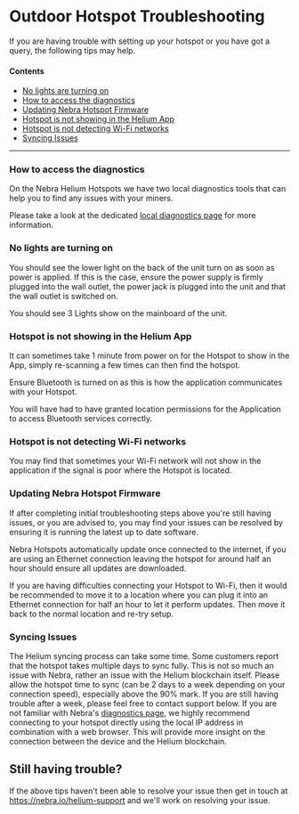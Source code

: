 # Outdoor Hotspot Troubleshooting

If you are having trouble with setting up your hotspot or you have got a query, the following tips may help.


#### Contents 

* [No lights are turning on](#no-lights-are-turning-on) 
* [How to access the diagnostics](#how-to-access-the-diagnostics) 
* [Updating Nebra Hotspot Firmware](#updating-nebra-hotspot-firmware)
* [Hotspot is not showing in the Helium App](#hotspot-is-not-showing-in-the-helium-app)
* [Hotspot is not detecting Wi-Fi networks](#hotspot-is-not-detecting-wi-fi-networks)
* [Syncing Issues](#syncing-issues)


<hr>

### How to access the diagnostics

On the Nebra Helium Hotspots we have two local diagnostics tools that can help you to find any issues with your miners.
  
Please take a look at the dedicated [local diagnostics page](../handy-guides/local-diagnostics.md) for more information.


### No lights are turning on

You should see the lower light on the back of the unit turn on as soon as power is applied.
If this is the case, ensure the power supply is firmly plugged into the wall outlet, the power jack is plugged into the unit and that the wall outlet is switched on.

You should see 3 Lights show on the mainboard of the unit.


### Hotspot is not showing in the Helium App


It can sometimes take 1 minute from power on for the Hotspot to show in the App, simply re-scanning a few times can then find the hotspot.

Ensure Bluetooth is turned on as this is how the application communicates with your Hotspot.

You will have had to have granted location permissions for the Application to access Bluetooth services correctly.


### Hotspot is not detecting Wi-Fi networks



You may find that sometimes your Wi-Fi network will not show in the application if the signal is poor where the Hotspot is located.


### Updating Nebra Hotspot Firmware


If after completing initial troubleshooting steps above you're still having issues, or you are advised to, you may find your issues can be resolved by ensuring it is running the latest up to date software.

Nebra Hotspots automatically update once connected to the internet, if you are using an Ethernet connection leaving the hotspot for around half an hour should ensure all updates are downloaded.

If you are having difficulties connecting your Hotspot to Wi-Fi, then it would be recommended to move it to a location where you can plug it into an Ethernet connection for half an hour to let it perform updates. Then move it back to the normal location and re-try setup.


### Syncing Issues


The Helium syncing process can take some time. Some customers report that the hotspot takes multiple days to sync fully. This is not so much an issue with Nebra, rather an issue with the Helium blockchain itself. Please allow the hotspot time to sync (can be 2 days to a week depending on your connection speed), especially above the 90% mark. If you are still having trouble after a week, please feel free to contact support below. If you are not familiar with Nebra's [diagnostics page](../handy-guides/local-diagnostics.md), we highly recommend connecting to your hotspot directly using the local IP address in combination with a web browser. This will provide more insight on the connection between the device and the Helium blockchain.


## Still having trouble?

If the above tips haven't been able to resolve your issue then get in touch at <https://nebra.io/helium-support> and we'll work on resolving your issue.
